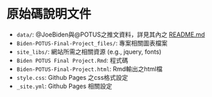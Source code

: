 # 原始碼說明文件
* `data/`: @JoeBiden與@POTUS之推文資料，詳見其內之 [README.md](./data/README.md)
* `Biden-POTUS-Final-Project_files/`: 專案相關圖表檔案
* `site_libs/`: 網站所需之相關資源 (e.g., jquery, fonts)
* `Biden POTUS Final Project.Rmd`: 程式碼
* `Biden-POTUS-Final-Project.html`: Rmd輸出之html檔
* `style.css`: Github Pages 之css格式設定
* `_site.yml`: Github Pages 相關設定 
